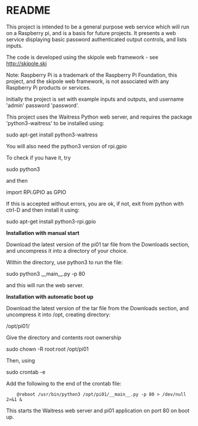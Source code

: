 # README #

This project is intended to be a general purpose web service which will run on a Raspberry pi, and is a basis for future projects. It presents a web service displaying basic password authenticated output controls, and lists inputs.

The code is developed using the skipole web framework - see http://skipole.ski

Note: Raspberry Pi is a trademark of the Raspberry Pi Foundation, this project, and the skipole web framework, is not associated with any Raspberry Pi products or services.

Initially the project is set with example inputs and outputs, and username 'admin' password 'password'.

This project uses the Waitress Python web server, and requires the package 'python3-waitress' to be installed using:

sudo apt-get install python3-waitress

You will also need the python3 version of rpi.gpio

To check if you have it, try

sudo python3

and then

import RPi.GPIO as GPIO

If this is accepted without errors, you are ok, if not, exit from python with ctrl-D and then install it using:

sudo apt-get install python3-rpi.gpio

**Installation with manual start**

Download the latest version of the pi01 tar file from the Downloads section, and uncompress it into a directory of your choice.

Within the directory, use python3 to run the file:

sudo python3 \_\_main\_\_.py -p 80

and this will run the web server.


**Installation with automatic boot up**

Download the latest version of the tar file from the Downloads section, and uncompress it into /opt, creating directory:

/opt/pi01/

Give the directory and contents root ownership

sudo chown -R root:root /opt/pi01

Then, using

sudo crontab -e

Add the following to the end of the crontab file:


        @reboot /usr/bin/python3 /opt/pi01/__main__.py -p 80 > /dev/null 2>&1 &


This starts the Waitress web server and pi01 application on port 80 on boot up.
